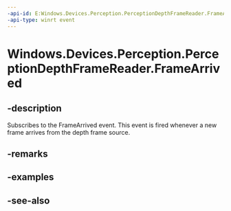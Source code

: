 ----api-id: E:Windows.Devices.Perception.PerceptionDepthFrameReader.FrameArrived
-api-type: winrt event
---<!-- Event syntaxpublic event Windows.Foundation.TypedEventHandler FrameArrived<Windows.Devices.Perception.PerceptionDepthFrameReader,  Windows.Devices.Perception.PerceptionDepthFrameArrivedEventArgs>--># Windows.Devices.Perception.PerceptionDepthFrameReader.FrameArrived## -descriptionSubscribes to the FrameArrived event. This event is fired whenever a new frame arrives from the depth frame source.## -remarks## -examples## -see-also